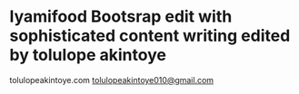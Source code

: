 # Iyamifood Bootsrap edit with sophisticated content writing edited by tolulope akintoye
tolulopeakintoye.com
tolulopeakintoye010@gmail.com
